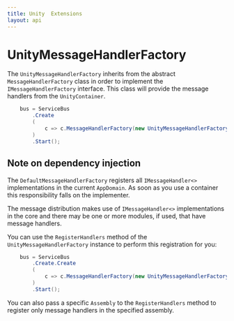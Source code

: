 ```yaml
---
title: Unity  Extensions
layout: api
---
```

# UnityMessageHandlerFactory

The `UnityMessageHandlerFactory` inherits from the abstract `MessageHandlerFactory` class in order to implement the `IMessageHandlerFactory` interface.  This class will provide the message handlers from the `UnityContainer`.

~~~c#
	bus = ServiceBus
		.Create
		(
			c => c.MessageHandlerFactory(new UnityMessageHandlerFactory(new UnityContainer()))
		)
		.Start();
~~~

## Note on dependency injection

The `DefaultMessageHandlerFactory` registers all `IMessageHandler<>` implementations in the current `AppDomain`.  As soon as you use a container this responsibility falls on the implementer.

The message distribution makes use of `IMessageHandler<>` implementations in the core and there may be one or more modules, if used, that have message handlers.

You can use the `RegisterHandlers` method of the `UnityMessageHandlerFactory` instance to perform this registration for you:

~~~c#
	bus = ServiceBus
		.Create.Create
		(
			c => c.MessageHandlerFactory(new UnityMessageHandlerFactory(new WindsorContainer()).RegisterHandlers())
		)
		.Start();
~~~

You can also pass a specific `Assembly` to the `RegisterHandlers` method to register only message handlers in the specified assembly.